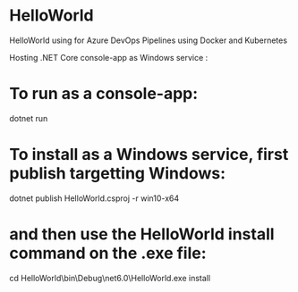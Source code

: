 # HelloWorld

HelloWorld using for Azure DevOps Pipelines using Docker and Kubernetes

Hosting .NET Core console-app as Windows service :

# To run as a console-app:

dotnet run

# To install as a Windows service, first publish targetting Windows:

dotnet publish HelloWorld.csproj -r win10-x64

# and then use the HelloWorld install command on the .exe file:

cd HelloWorld\bin\Debug\net6.0\HelloWorld.exe install

